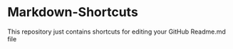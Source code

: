 # Markdown-Shortcuts
This repository just contains shortcuts for editing your GitHub Readme.md file 
